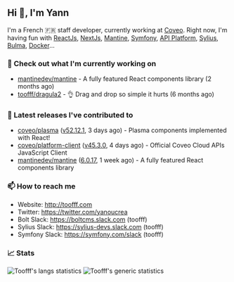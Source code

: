 ## Hi 👋, I'm Yann

I'm a French 🇫🇷 staff developer, currently working at [Coveo](https://www.coveo.com).
Right now, I'm having fun with [ReactJs](https://reactjs.org/), [NextJs](https://nextjs.org/), [Mantine](https://mantine.dev/), [Symfony](https://symfony.com/), [API Platform](https://api-platform.com/), [Sylius](https://sylius.com/), [Bulma](https://bulma.io/), [Docker](https://www.docker.com/)...

### 👷 Check out what I'm currently working on

- [mantinedev/mantine](https://github.com/mantinedev/mantine) - A fully featured React components library (2 months ago)
- [toofff/dragula2](https://github.com/toofff/dragula2) - :ok_hand: Drag and drop so simple it hurts (6 months ago)

### 🔭 Latest releases I've contributed to

- [coveo/plasma](https://github.com/coveo/plasma) ([v52.12.1](https://github.com/coveo/plasma/releases/tag/v52.12.1), 3 days ago) - Plasma components implemented with React!
- [coveo/platform-client](https://github.com/coveo/platform-client) ([v45.3.0](https://github.com/coveo/platform-client/releases/tag/v45.3.0), 4 days ago) - Official Coveo Cloud APIs JavaScript Client
- [mantinedev/mantine](https://github.com/mantinedev/mantine) ([6.0.17](https://github.com/mantinedev/mantine/releases/tag/6.0.17), 1 week ago) - A fully featured React components library

### 📫 How to reach me

- Website: http://toofff.com
- Twitter: https://twitter.com/yanoucrea
- Bolt Slack: https://boltcms.slack.com (toofff)
- Sylius Slack: https://sylius-devs.slack.com (toofff)
- Symfony Slack: https://symfony.com/slack (toofff)

### 📈 Stats

<img src="https://github-readme-stats.vercel.app/api/top-langs/?username=toofff&theme=transparent&hide_progress=true" alt="Toofff's langs statistics" />

<img src="https://github-readme-stats.vercel.app/api?username=toofff&show_icons=true&theme=transparent" alt="Toofff's generic statistics" />
